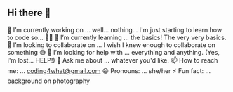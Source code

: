 ## Hi there 👋

🔭 I’m currently working on ... well... nothing... I'm just starting to learn how to code so... 🤷‍♀️
🌱 I’m currently learning ... the basics! The very very basics.
👯 I’m looking to collaborate on ... I wish I knew enough to collaborate on something 😅
🤔 I’m looking for help with ... everything and anything. (Yes, I'm lost... HELP!)
💬 Ask me about ... whatever you'd like.
📫 How to reach me: ... coding4what@gmail.com
😄 Pronouns: ... she/her
⚡ Fun fact: ... background on photography
